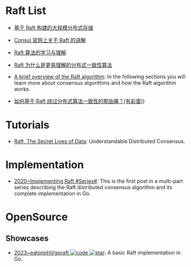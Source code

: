 # Raft List

- [基于 Raft 构建的大规模分布式存储](https://zhuanlan.zhihu.com/p/23872141)

- [Consul 官网上关于 Raft 的讲解](https://www.consul.io/docs/internals/consensus.html)

- [Raft 算法的学习与理解](http://bingotree.cn/?p=611)

- [Raft 为什么是更易理解的分布式一致性算法](http://www.cnblogs.com/mindwind/p/5231986.html)

- [A brief overview of the Raft algorithm](http://blog.carlosgaldino.com/a-brief-overview-of-the-raft-algorithm.html): In the following sections you will learn more about consensus algorithms and how the Raft algorithm works.

- [如何基于 Raft 绕过分布式算法一致性的那些痛？(有彩蛋)](http://mp.weixin.qq.com/s/twCsA0CupyyDK_KtKmdQvQ))

# Tutorials

- [Raft, The Secret Lives of Data](http://thesecretlivesofdata.com/raft/): Understandable Distributed Consensus.

# Implementation

- [2020~Implementing Raft #Series#](https://eli.thegreenplace.net/2020/implementing-raft-part-0-introduction/): This is the first post in a multi-part series describing the Raft distributed consensus algorithm and its complete implementation in Go.

# OpenSource

## Showcases

- [2023~eatonphil/goraft ![code](https://ng-tech.icu/assets/code.svg) ![star](https://img.shields.io/github/stars/eatonphil/goraft)](https://github.com/eatonphil/goraft): A basic Raft implementation in Go.

